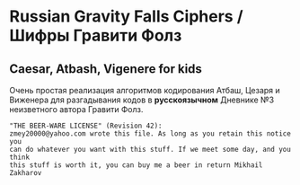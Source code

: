 # Russian Gravity Falls Ciphers / Шифры Гравити Фолз
## Caesar, Atbash, Vigenere for kids

Очень простая реализация алгоритмов кодирования Атбаш, Цезаря и Виженера для разгадывания кодов в **русскоязычном** Дневнике №3 неизветного автора Гравити Фолз.

```
"THE BEER-WARE LICENSE" (Revision 42):
zmey20000@yahoo.com wrote this file. As long as you retain this notice you
can do whatever you want with this stuff. If we meet some day, and you think
this stuff is worth it, you can buy me a beer in return Mikhail Zakharov
```
